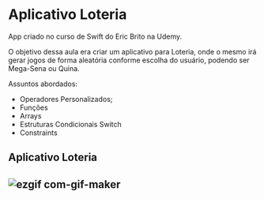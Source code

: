 
<h1>Aplicativo Loteria</h1>
  
App criado no curso de Swift do Eric Brito na Udemy.

O objetivo dessa aula era criar um aplicativo para Loteria, onde o mesmo irá gerar jogos de forma aleatória conforme escolha do usuário, podendo ser Mega-Sena ou Quina.

Assuntos abordados:
* Operadores Personalizados;
* Funções
* Arrays
* Estruturas Condicionais Switch
* Constraints

<h2>Aplicativo Loteria<h2>

  ![ezgif com-gif-maker](https://user-images.githubusercontent.com/88335633/131167940-e22a2a17-dd19-448e-bba1-c89c035148c9.gif)

